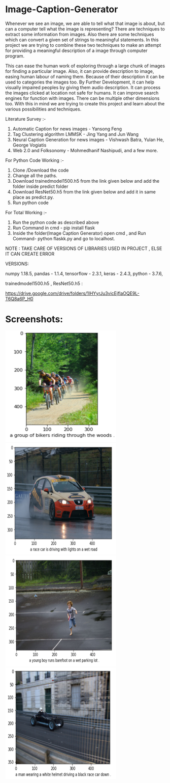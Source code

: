 # Image-Caption-Generator

Whenever we see an image, we are able to tell what that image is about, but can a computer tell what the image is representing? 
There are techniques to extract some information from images. Also there are some techniques which can convert a given set of strings to meaningful statements. In this project we are trying to combine these two techniques to make an attempt for providing a meaningful description of a image through computer program.

This can ease the human work of exploring through a large chunk of images for finding a particular image. Also, it can provide description to image, easing human labour of naming them. Because of their description it can be used to categories the images too.
By Further Development, it can help visually impaired peoples by giving them audio description. It can process the images clicked at location not safe for humans. It can improve search engines for function with images. There can be multiple other dimensions too. With this in mind we are trying to create this project and learn about the various possibilities and techniques.


Literature Survey :- 
1) Automatic Caption for news images - Yansong Feng
2) Tag Clustering algorithm LMMSK - Jing Yang and Jun Wang
3) Neural Caption Generation for news images - Vishwash Batra, Yulan He, George Vogiatis
4) Web 2.0 and Folksonomy - Mohmedhanif Nashipudi, and a few more.

For Python Code Working :-
1) Clone /Download the code
2) Change all the paths.
3) Download trainedmodel1500.h5 from the link given below and add the folder inside predict folder
4) Download ResNet50.h5 from the link given below and add it in same place as predict.py.
5) Run python code

For Total Working :-
1) Run the python code as described above
2) Run Command in cmd - pip install flask
3) Inside the folder(Image Caption Generator) open cmd , and Run Command- python flaskk.py and go to localhost.

NOTE : TAKE CARE OF VERSIONS OF LIBRARIES USED IN PROJECT , ELSE IT CAN CREATE ERROR

VERSIONS:

numpy 1.18.5, 
pandas - 1.1.4, 
tensorflow - 2.3.1, 
keras - 2.4.3, 
python - 3.7.6,

trainedmodel1500.h5 , ResNet50.h5 :

https://drive.google.com/drive/folders/1lHYyrJu3vicEjflaOQE9L-T6Q8a6P_H0

# Screenshots:
<div float="left">
<img src="https://github.com/priyachawlacode/Image-Caption-Generator/blob/master/Results/Result10.PNG" width="350" height="350">
<img src="https://github.com/priyachawlacode/Image-Caption-Generator/blob/master/Results/Result12.PNG" width="350" height="350">
<img src="https://github.com/priyachawlacode/Image-Caption-Generator/blob/master/Results/Result14.PNG" width="350" height="350">
<img src="https://github.com/priyachawlacode/Image-Caption-Generator/blob/master/Results/Result19.PNG" width="350" height="350">
</div>
